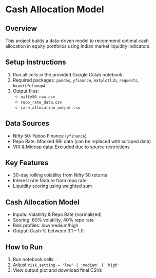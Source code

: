 # Cash Allocation Model

## Overview
This project builds a data-driven model to recommend optimal cash allocation in equity portfolios using Indian market liquidity indicators.

## Setup Instructions
1. Run all cells in the provided Google Colab notebook.
2. Required packages: `pandas`, `yfinance`, `matplotlib`, `requests`, `beautifulsoup4`
3. Output files:
   - `nifty50_raw.csv`
   - `repo_rate_data.csv`
   - `cash_allocation_output.csv`

## Data Sources
- Nifty 50: Yahoo Finance (`yfinance`)
- Repo Rate: Mocked RBI data (can be replaced with scraped data)
- VIX & Midcap data: Excluded due to source restrictions

## Key Features
- 30-day rolling volatility from Nifty 50 returns
- Interest rate feature from repo rate
- Liquidity scoring using weighted sum

## Cash Allocation Model
- Inputs: Volatility & Repo Rate (normalized)
- Scoring: 60% volatility, 40% repo rate
- Risk profiles: low/medium/high
- Output: Cash % between 0.1 – 1.0

## How to Run
1. Run notebook cells
2. Adjust `risk_setting = 'low' | 'medium' | 'high'`
3. View output plot and download final CSVs
